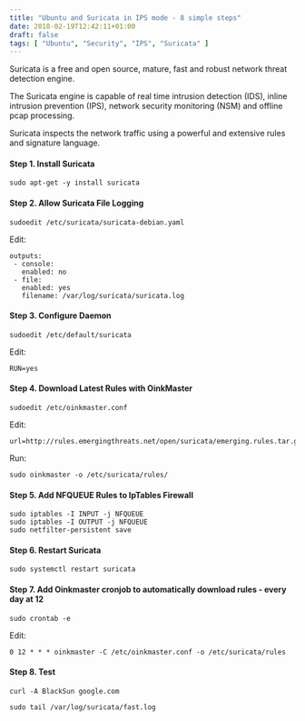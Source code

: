```yaml
---
title: "Ubuntu and Suricata in IPS mode - 8 simple steps"
date: 2018-02-19T12:42:11+01:00
draft: false
tags: [ "Ubuntu", "Security", "IPS", "Suricata" ]
---
```

Suricata is a free and open source, mature, fast and robust network threat detection engine. <!--more-->


The Suricata engine is capable of real time intrusion detection (IDS), inline intrusion prevention (IPS), network security monitoring (NSM) and offline pcap processing.

Suricata inspects the network traffic using a powerful and extensive rules and signature language.


#### Step 1. Install Suricata
```
sudo apt-get -y install suricata
```
#### Step 2. Allow Suricata File Logging
```
sudoedit /etc/suricata/suricata-debian.yaml
```
Edit:
```
outputs:
 - console:
   enabled: no
 - file:
   enabled: yes
   filename: /var/log/suricata/suricata.log
```
#### Step 3. Configure Daemon
```
sudoedit /etc/default/suricata
```
Edit:
```
RUN=yes
```
#### Step 4. Download Latest Rules with OinkMaster
```
sudoedit /etc/oinkmaster.conf
```
Edit:
```
url=http://rules.emergingthreats.net/open/suricata/emerging.rules.tar.gz
```
Run:
```
sudo oinkmaster -o /etc/suricata/rules/
```
#### Step 5. Add NFQUEUE Rules to IpTables Firewall
```
sudo iptables -I INPUT -j NFQUEUE
sudo iptables -I OUTPUT -j NFQUEUE
sudo netfilter-persistent save
```

#### Step 6. Restart Suricata
```
sudo systemctl restart suricata
```
#### Step 7. Add Oinkmaster cronjob to automatically download rules - every day at 12
```
sudo crontab -e
```
Edit:
```
0 12 * * * oinkmaster -C /etc/oinkmaster.conf -o /etc/suricata/rules
```

#### Step 8. Test
```
curl -A BlackSun google.com
```
```
sudo tail /var/log/suricata/fast.log
```
